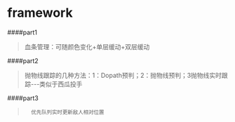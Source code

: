 # framework
####part1
	
>血条管理：可随颜色变化+单层缓动+双层缓动


####part2

>抛物线跟踪的几种方法：1：Dopath预判；2：抛物线预判；3抛物线实时跟踪---类似于西瓜投手

####part3
 >       优先队列实时更新敌人相对位置
